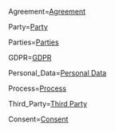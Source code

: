 Agreement=<a href='#Def.Agreement.sec' class='definedterm'>Agreement</a>

Party=<a href='#Def.Parties.sec' class='definedterm'>Party</a>

Parties=<a href='#Def.Parties.sec' class='definedterm'>Parties</a>

GDPR=<a href='#Def.GDPR.sec' class='definedterm'>GDPR</a>

Personal_Data=<a href='#Def.Personal_Data.sec' class='definedterm'>Personal Data</a>

Process=<a href='#Def.Process.sec' class='definedterm'>Process</a>

Third_Party=<a href='#Def.Third_Party.sec' class='definedterm'>Third Party</a>

Consent=<a href='#Def.Consent.sec' class='definedterm'>Consent</a>


